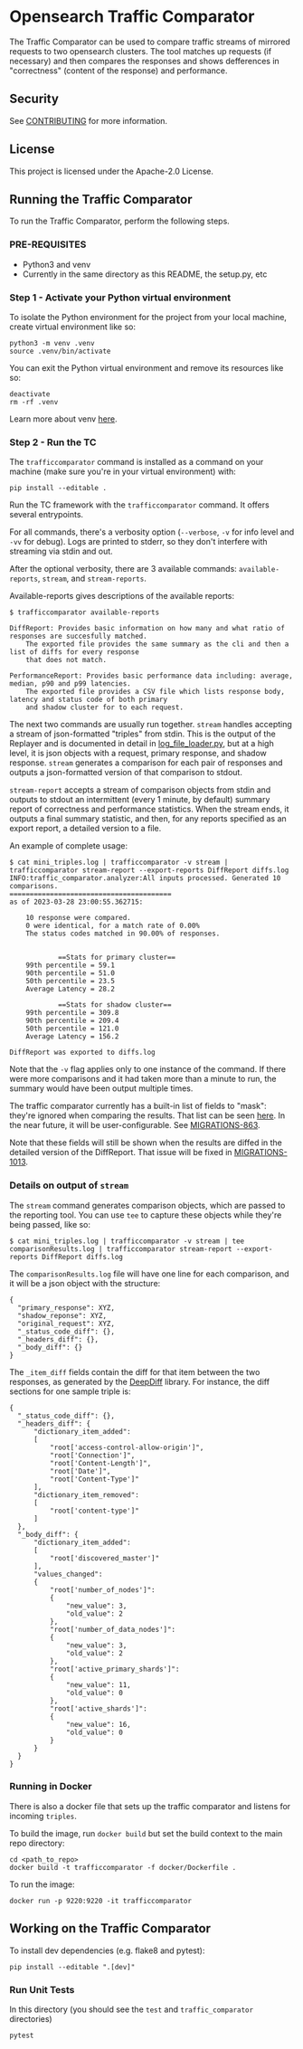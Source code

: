 # Opensearch Traffic Comparator

The Traffic Comparator can be used to compare traffic streams of mirrored requests to two opensearch clusters. The tool matches up requests (if necessary) and then compares the responses and shows defferences in "correctness" (content of the response) and performance.

## Security

See [CONTRIBUTING](CONTRIBUTING.md#security-issue-notifications) for more information.

## License

This project is licensed under the Apache-2.0 License.


## Running the Traffic Comparator

To run the Traffic Comparator, perform the following steps.

### PRE-REQUISITES

* Python3 and venv
* Currently in the same directory as this README, the setup.py, etc

### Step 1 - Activate your Python virtual environment

To isolate the Python environment for the project from your local machine, create virtual environment like so:
```
python3 -m venv .venv
source .venv/bin/activate
```

You can exit the Python virtual environment and remove its resources like so:
```
deactivate
rm -rf .venv
```

Learn more about venv [here](https://docs.python.org/3/library/venv.html).

### Step 2 - Run the TC
The `trafficcomparator` command is installed as a command on your machine (make sure you're in your virtual environment) with:
```
pip install --editable .
```

Run the TC framework with the `trafficcomparator` command.  It offers several entrypoints.

For all commands, there's a verbosity option (`--verbose`, `-v` for info level and `-vv` for debug). Logs are printed to stderr, so they don't interfere with streaming via stdin and out.

After the optional verbosity, there are 3 available commands:
`available-reports`, `stream`, and `stream-reports`.

Available-reports gives descriptions of the available reports:
```
$ trafficcomparator available-reports

DiffReport: Provides basic information on how many and what ratio of responses are succesfully matched.
    The exported file provides the same summary as the cli and then a list of diffs for every response
    that does not match.
    
PerformanceReport: Provides basic performance data including: average, median, p90 and p99 latencies.
    The exported file provides a CSV file which lists response body, latency and status code of both primary
    and shadow cluster for to each request.
```

The next two commands are usually run together. `stream` handles accepting a stream of json-formatted "triples" from stdin. This is the output of the Replayer and is documented in detail in [log_file_loader.py](traffic_comparator/log_file_loader.py), but at a high level, it is json objects with a request, primary response, and shadow response. `stream` generates a comparison for each pair of responses and outputs a json-formatted version of that comparison to stdout.

`stream-report` accepts a stream of comparison objects from stdin and outputs to stdout an intermittent (every 1 minute, by default) summary report of correctness and performance statistics. When the stream ends, it outputs a final summary statistic, and then, for any reports specified as an export report, a detailed version to a file.

An example of complete usage:

```
$ cat mini_triples.log | trafficcomparator -v stream | trafficcomparator stream-report --export-reports DiffReport diffs.log
INFO:traffic_comparator.analyzer:All inputs processed. Generated 10 comparisons.
========================================
as of 2023-03-28 23:00:55.362715:

    10 response were compared.
    0 were identical, for a match rate of 0.00%
    The status codes matched in 90.00% of responses.
    

            ==Stats for primary cluster==
    99th percentile = 59.1
    90th percentile = 51.0
    50th percentile = 23.5
    Average Latency = 28.2
    
            ==Stats for shadow cluster==
    99th percentile = 309.8
    90th percentile = 209.4
    50th percentile = 121.0
    Average Latency = 156.2
    
DiffReport was exported to diffs.log
```


Note that the `-v` flag applies only to one instance of the command. If there were more comparisons and it had taken more than a minute to run, the summary would have been output multiple times.

The traffic comparator currently has a built-in list of fields to "mask": they're ignored when comparing the results. That list can be seen [here](traffic_comparator/response_comparison.py#L13-L15). In the near future, it will be user-configurable. See [MIGRATIONS-863](https://opensearch.atlassian.net/browse/MIGRATIONS-863).

Note that these fields will still be shown when the results are diffed in the detailed version of the DiffReport. That issue will be fixed in [MIGRATIONS-1013](https://opensearch.atlassian.net/browse/MIGRATIONS-1013).


### Details on output of `stream`
The `stream` command generates comparison objects, which are passed to the reporting tool. You can use `tee` to capture these objects while they're being passed, like so:

```
$ cat mini_triples.log | trafficcomparator -v stream | tee comparisonResults.log | trafficcomparator stream-report --export-reports DiffReport diffs.log
```

The `comparisonResults.log` file will have one line for each comparison, and it will be a json object with the structure:
```
{
  "primary_response": XYZ,
  "shadow_reponse": XYZ,
  "original_request": XYZ,
  "_status_code_diff": {},
  "_headers_diff": {},
  "_body_diff": {}
}
```

The `_item_diff` fields contain the diff for that item between the two responses, as generated by the [DeepDiff](https://zepworks.com/deepdiff/current/) library. For instance, the diff sections for one sample triple is:
```
{
  "_status_code_diff": {},
  "_headers_diff": {
      "dictionary_item_added":
      [
          "root['access-control-allow-origin']",
          "root['Connection']",
          "root['Content-Length']",
          "root['Date']",
          "root['Content-Type']"
      ],
      "dictionary_item_removed":
      [
          "root['content-type']"
      ]
  },
  "_body_diff": {
      "dictionary_item_added":
      [
          "root['discovered_master']"
      ],
      "values_changed":
      {
          "root['number_of_nodes']":
          {
              "new_value": 3,
              "old_value": 2
          },
          "root['number_of_data_nodes']":
          {
              "new_value": 3,
              "old_value": 2
          },
          "root['active_primary_shards']":
          {
              "new_value": 11,
              "old_value": 0
          },
          "root['active_shards']":
          {
              "new_value": 16,
              "old_value": 0
          }
      }
  }
}
```

### Running in Docker
There is also a docker file that sets up the traffic comparator and listens for incoming `triples`.

To build the image, run `docker build` but set the build context to the main repo directory:
```
cd <path_to_repo>
docker build -t trafficcomparator -f docker/Dockerfile .
```

To run the image:
```
docker run -p 9220:9220 -it trafficcomparator
```

## Working on the Traffic Comparator

To install dev dependencies (e.g. flake8 and pytest):
```
pip install --editable ".[dev]"
```


### Run Unit Tests
In this directory (you should see the `test` and `traffic_comparator` directories)

```
pytest
```